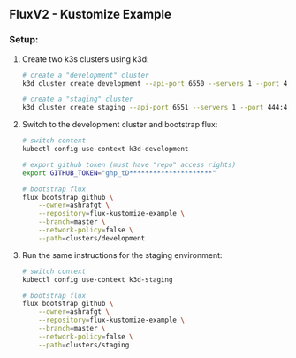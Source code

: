 ## FluxV2 - Kustomize Example

### Setup:

1. Create two k3s clusters using k3d:
    ```bash
    # create a "development" cluster
    k3d cluster create development --api-port 6550 --servers 1 --port 443:443@loadbalancer --wait --k3s-server-arg '--no-deploy=traefik'

    # create a "staging" cluster
    k3d cluster create staging --api-port 6551 --servers 1 --port 444:443@loadbalancer --wait --k3s-server-arg '--no-deploy=traefik'
    ```

2. Switch to the development cluster and bootstrap flux:
    ```bash
    # switch context
    kubectl config use-context k3d-development

    # export github token (must have "repo" access rights)
    export GITHUB_TOKEN="ghp_tD*********************"

    # bootstrap flux
    flux bootstrap github \
        --owner=ashrafgt \
        --repository=flux-kustomize-example \
        --branch=master \
        --network-policy=false \
        --path=clusters/development
    ```

3. Run the same instructions for the staging environment:
    ```bash
    # switch context
    kubectl config use-context k3d-staging

    # bootstrap flux
    flux bootstrap github \
        --owner=ashrafgt \
        --repository=flux-kustomize-example \
        --branch=master \
        --network-policy=false \
        --path=clusters/staging
    ```
